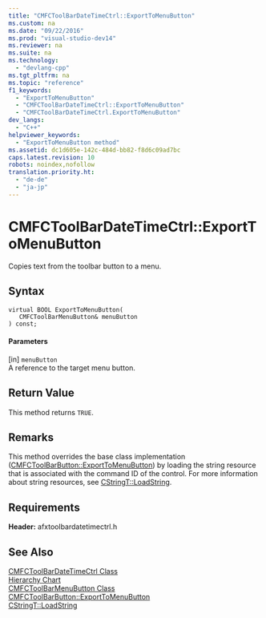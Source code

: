 ```yaml
---
title: "CMFCToolBarDateTimeCtrl::ExportToMenuButton"
ms.custom: na
ms.date: "09/22/2016"
ms.prod: "visual-studio-dev14"
ms.reviewer: na
ms.suite: na
ms.technology: 
  - "devlang-cpp"
ms.tgt_pltfrm: na
ms.topic: "reference"
f1_keywords: 
  - "ExportToMenuButton"
  - "CMFCToolBarDateTimeCtrl::ExportToMenuButton"
  - "CMFCToolBarDateTimeCtrl.ExportToMenuButton"
dev_langs: 
  - "C++"
helpviewer_keywords: 
  - "ExportToMenuButton method"
ms.assetid: dc1d605e-142c-484d-bb82-f8d6c09ad7bc
caps.latest.revision: 10
robots: noindex,nofollow
translation.priority.ht: 
  - "de-de"
  - "ja-jp"
---
```

# CMFCToolBarDateTimeCtrl::ExportToMenuButton
Copies text from the toolbar button to a menu.  
  
## Syntax  
  
```  
virtual BOOL ExportToMenuButton(  
   CMFCToolBarMenuButton& menuButton   
) const;  
```  
  
#### Parameters  
 [in] `menuButton`  
 A reference to the target menu button.  
  
## Return Value  
 This method returns `TRUE`.  
  
## Remarks  
 This method overrides the base class implementation ([CMFCToolBarButton::ExportToMenuButton](../vs140/cmfctoolbarbutton--exporttomenubutton.md)) by loading the string resource that is associated with the command ID of the control. For more information about string resources, see [CStringT::LoadString](../vs140/cstringt--loadstring.md).  
  
## Requirements  
 **Header:** afxtoolbardatetimectrl.h  
  
## See Also  
 [CMFCToolBarDateTimeCtrl Class](../vs140/cmfctoolbardatetimectrl-class.md)   
 [Hierarchy Chart](../vs140/hierarchy-chart.md)   
 [CMFCToolBarMenuButton Class](../vs140/cmfctoolbarmenubutton-class.md)   
 [CMFCToolBarButton::ExportToMenuButton](../vs140/cmfctoolbarbutton--exporttomenubutton.md)   
 [CStringT::LoadString](../vs140/cstringt--loadstring.md)